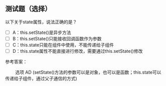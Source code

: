 ## 测试题（选择）

以下关于state属性，说法正确的是？

- [ ] A：this.setState()是异步方法
- [ ] B：this.setState()只能接收回调函数作为参数
- [ ] C：this.state只能在组件中使用，不能传递给子组件
- [ ] D：this.state属性不能直接进行修改，需要通过this.setState()修改

参考答案：

&emsp;&emsp; 选项 AD  (setState()方法的参数可以是对象，也可以是函数；this.state可以传递给子组件，通过父子通信的方式)